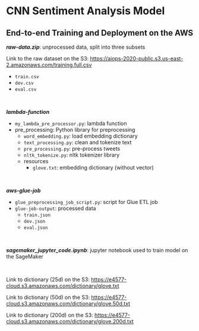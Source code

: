# CNN Sentiment Analysis Model
## End-to-end Training and Deployment on the AWS

***raw-data.zip***: unprocessed data, split into three subsets

Link to the raw dataset on the S3: https://aiops-2020-public.s3.us-east-2.amazonaws.com/training.full.csv

* `train.csv`
* `dev.csv`
* `eval.csv`

<br>

***lambda-function***
* `my_lambda_pre_processor.py`: lambda function
* pre_processing: Python library for preprocessing
    - `word_embedding.py`: load embedding dictionary
    - `text_processing.py`: clean and tokenize text
    - `pre_processing.py`: pre-process tweets
    - `nltk_tokenize.py`: nltk tokenizer library
    - resources
      - `glove.txt`: embedding dictionary (without vector)
      
<br>

***aws-glue-job***
* `glue_preprocessing_job_script.py`: script for Glue ETL job
* `glue-job-output`: processed data
    * `train.json`
    * `dev.json`
    * `eval.json`

<br>

***sagemaker_jupyter_code.ipynb***: jupyter notebook used to train model on the SageMaker

<br>

Link to dictionary (25d) on the S3: https://e4577-cloud.s3.amazonaws.com/dictionary/glove.txt 

Link to dictionary (50d) on the S3: https://e4577-cloud.s3.amazonaws.com/dictionary/glove.50d.txt 

Link to dictionary (200d) on the S3: https://e4577-cloud.s3.amazonaws.com/dictionary/glove.200d.txt 
